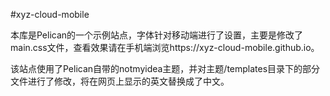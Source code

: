 #xyz-cloud-mobile

本库是Pelican的一个示例站点，字体针对移动端进行了设置，主要是修改了main.css文件，查看效果请在手机端浏览https://xyz-cloud-mobile.github.io。

该站点使用了Pelican自带的notmyidea主题，并对主题/templates目录下的部分文件进行了修改，将在网页上显示的英文替换成了中文。

